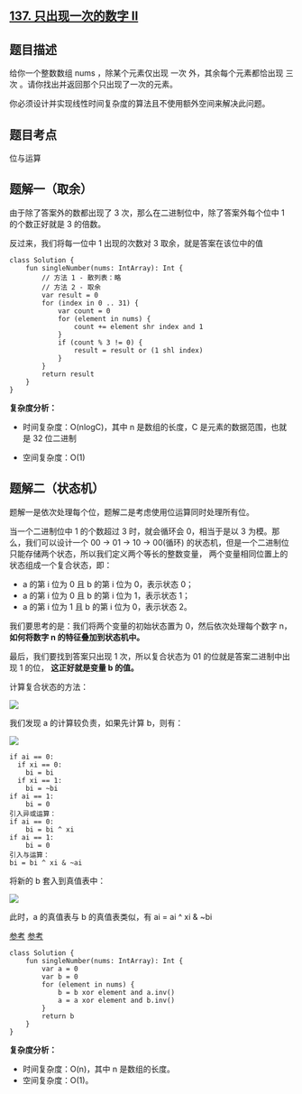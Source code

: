 ## [137. 只出现一次的数字 II](https://leetcode.cn/problems/single-number-ii/)

## 题目描述

给你一个整数数组 nums ，除某个元素仅出现 一次 外，其余每个元素都恰出现 三次 。请你找出并返回那个只出现了一次的元素。

你必须设计并实现线性时间复杂度的算法且不使用额外空间来解决此问题。

## 题目考点

位与运算

## 题解一（取余）

由于除了答案外的数都出现了 3 次，那么在二进制位中，除了答案外每个位中 1 的个数正好就是 3 的倍数。

反过来，我们将每一位中 1 出现的次数对 3 取余，就是答案在该位中的值
 
```
class Solution {
    fun singleNumber(nums: IntArray): Int {
        // 方法 1 - 散列表：略
        // 方法 2 - 取余
        var result = 0
        for (index in 0 .. 31) {
            var count = 0
            for (element in nums) {
                count += element shr index and 1
            }
            if (count % 3 != 0) {
                result = result or (1 shl index)
            }
        }
        return result
    }
}
```

**复杂度分析：**

- 时间复杂度：O(nlog⁡C)，其中 n 是数组的长度，C 是元素的数据范围，也就是 32 位二进制

- 空间复杂度：O(1)

## 题解二（状态机）

题解一是依次处理每个位，题解二是考虑使用位运算同时处理所有位。

当一个二进制位中 1 的个数超过 3 时，就会循环会 0，相当于是以 3 为模。那么，我们可以设计一个 00 -> 01 -> 10 -> 00(循环) 的状态机，但是一个二进制位只能存储两个状态，所以我们定义两个等长的整数变量，
两个变量相同位置上的状态组成一个复合状态，即：

- a 的第 i 位为 0 且 b 的第 i 位为 0，表示状态 0；
- a 的第 i 位为 0 且 b 的第 i 位为 1，表示状态 1；
- a 的第 i 位为 1 且 b 的第 i 位为 0，表示状态 2。

我们要思考的是：我们将两个变量的初始状态置为 0，然后依次处理每个数字 n， **如何将数字 n 的特征叠加到状态机中。**

最后，我们要找到答案只出现 1 次，所以复合状态为 01 的位就是答案二进制中出现 1 的位， **这正好就是变量 b 的值。**

计算复合状态的方法：

![](https://user-images.githubusercontent.com/25008934/206743932-2697f214-0791-4933-ab90-0ad5204706c0.png)

我们发现 a 的计算较负责，如果先计算 b，则有：

![](https://user-images.githubusercontent.com/25008934/206745616-ebd4abb7-f29e-4faa-a75e-d22d98805b83.png)

```
if ai == 0:
  if xi == 0:
    bi = bi
  if xi == 1:
    bi = ~bi
if ai == 1:
    bi = 0
引入异或运算：
if ai == 0:
    bi = bi ^ xi
if ai == 1:
    bi = 0
引入与运算：
bi = bi ^ xi & ~ai
```
将新的 b 套入到真值表中：

![](https://user-images.githubusercontent.com/25008934/206745462-42358295-19ad-433e-b926-23ce119cd671.png)

此时，a 的真值表与 b 的真值表类似，有 ai = ai ^ xi & ~bi

[参考](https://leetcode.cn/problems/single-number-ii/solutions/8944/single-number-ii-mo-ni-san-jin-zhi-fa-by-jin407891)
[参考](https://leetcode.cn/problems/single-number-ii/solutions/746993/zhi-chu-xian-yi-ci-de-shu-zi-ii-by-leetc-23t6/)

```
class Solution {
    fun singleNumber(nums: IntArray): Int {
        var a = 0
        var b = 0
        for (element in nums) {
            b = b xor element and a.inv()
            a = a xor element and b.inv()
        }
        return b
    }
}
```

**复杂度分析：**

- 时间复杂度：O(n)，其中 n 是数组的长度。
- 空间复杂度：O(1)。
